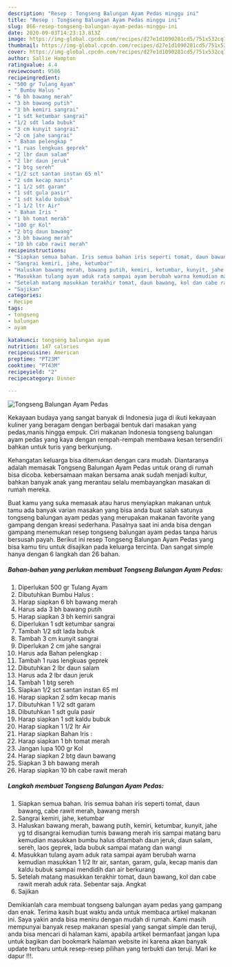 ```yaml
---
description: "Resep : Tongseng Balungan Ayam Pedas minggu ini"
title: "Resep : Tongseng Balungan Ayam Pedas minggu ini"
slug: 866-resep-tongseng-balungan-ayam-pedas-minggu-ini
date: 2020-09-03T14:23:13.813Z
image: https://img-global.cpcdn.com/recipes/d27e1d1090281cd5/751x532cq70/tongseng-balungan-ayam-pedas-foto-resep-utama.jpg
thumbnail: https://img-global.cpcdn.com/recipes/d27e1d1090281cd5/751x532cq70/tongseng-balungan-ayam-pedas-foto-resep-utama.jpg
cover: https://img-global.cpcdn.com/recipes/d27e1d1090281cd5/751x532cq70/tongseng-balungan-ayam-pedas-foto-resep-utama.jpg
author: Sallie Hampton
ratingvalue: 4.4
reviewcount: 9586
recipeingredient:
- "500 gr Tulang Ayam"
- " Bumbu Halus "
- "6 bh bawang merah"
- "3 bh bawang putih"
- "3 bh kemiri sangrai"
- "1 sdt ketumbar sangrai"
- "1/2 sdt lada bubuk"
- "3 cm kunyit sangrai"
- "2 cm jahe sangrai"
- " Bahan pelengkap "
- "1 ruas lengkuas geprek"
- "2 lbr daun salam"
- "2 lbr daun jeruk"
- "1 btg sereh"
- "1/2 sct santan instan 65 ml"
- "2 sdm kecap manis"
- "1 1/2 sdt garam"
- "1 sdt gula pasir"
- "1 sdt kaldu bubuk"
- "1 1/2 ltr Air"
- " Bahan Iris "
- "1 bh tomat merah"
- "100 gr Kol"
- "2 btg daun bawang"
- "3 bh bawang merah"
- "10 bh cabe rawit merah"
recipeinstructions:
- "Siapkan semua bahan. Iris semua bahan iris seperti tomat, daun bawang, cabe rawit merah, bawang mersh"
- "Sangrai kemiri, jahe, ketumbar"
- "Haluskan bawang merah, bawang putih, kemiri, ketumbar, kunyit, jahe yg td disangrai kemudian tumis bawang merah iris sampai matang baru kemudian masukkan bumbu halus ditambah daun jeruk, daun salam, sereh, laos geprek, lada bubuk sampai matang dan wangi"
- "Masukkan tulang ayam aduk rata sampai ayam berubah warna kemudian masukkan 1 1/2 ltr air, santan, garam, gula, kecap manis dan kaldu bubuk sampai mendidih dan air berkurang"
- "Setelah matang masukkan terakhir tomat, daun bawang, kol dan cabe rawit merah aduk rata. Sebentar saja. Angkat"
- "Sajikan"
categories:
- Recipe
tags:
- tongseng
- balungan
- ayam

katakunci: tongseng balungan ayam 
nutrition: 147 calories
recipecuisine: American
preptime: "PT23M"
cooktime: "PT43M"
recipeyield: "2"
recipecategory: Dinner

---
```



![Tongseng Balungan Ayam Pedas](https://img-global.cpcdn.com/recipes/d27e1d1090281cd5/751x532cq70/tongseng-balungan-ayam-pedas-foto-resep-utama.jpg)

Kekayaan budaya yang sangat banyak di Indonesia juga di ikuti kekayaan kuliner yang beragam dengan berbagai bentuk dari masakan yang pedas,manis hingga empuk. Ciri makanan Indonesia tongseng balungan ayam pedas yang kaya dengan rempah-rempah membawa kesan tersendiri bahkan untuk turis yang berkunjung.


Kehangatan keluarga bisa ditemukan dengan cara mudah. Diantaranya adalah memasak Tongseng Balungan Ayam Pedas untuk orang di rumah bisa dicoba. kebersamaan makan bersama anak sudah menjadi kultur, bahkan banyak anak yang merantau selalu membayangkan masakan di rumah mereka.



Buat kamu yang suka memasak atau harus menyiapkan makanan untuk tamu ada banyak varian masakan yang bisa anda buat salah satunya tongseng balungan ayam pedas yang merupakan makanan favorite yang gampang dengan kreasi sederhana. Pasalnya saat ini anda bisa dengan gampang menemukan resep tongseng balungan ayam pedas tanpa harus bersusah payah.
Berikut ini resep Tongseng Balungan Ayam Pedas yang bisa kamu tiru untuk disajikan pada keluarga tercinta. Dan sangat simple hanya dengan 6 langkah dan 26 bahan.


<!--inarticleads1-->

##### Bahan-bahan yang perlukan membuat Tongseng Balungan Ayam Pedas:

1. Diperlukan 500 gr Tulang Ayam
1. Dibutuhkan  Bumbu Halus :
1. Harap siapkan 6 bh bawang merah
1. Harus ada 3 bh bawang putih
1. Harap siapkan 3 bh kemiri sangrai
1. Diperlukan 1 sdt ketumbar sangrai
1. Tambah 1/2 sdt lada bubuk
1. Tambah 3 cm kunyit sangrai
1. Diperlukan 2 cm jahe sangrai
1. Harus ada  Bahan pelengkap :
1. Tambah 1 ruas lengkuas geprek
1. Dibutuhkan 2 lbr daun salam
1. Harus ada 2 lbr daun jeruk
1. Tambah 1 btg sereh
1. Siapkan 1/2 sct santan instan 65 ml
1. Harap siapkan 2 sdm kecap manis
1. Dibutuhkan 1 1/2 sdt garam
1. Dibutuhkan 1 sdt gula pasir
1. Harap siapkan 1 sdt kaldu bubuk
1. Harap siapkan 1 1/2 ltr Air
1. Harap siapkan  Bahan Iris :
1. Harap siapkan 1 bh tomat merah
1. Jangan lupa 100 gr Kol
1. Harap siapkan 2 btg daun bawang
1. Siapkan 3 bh bawang merah
1. Harap siapkan 10 bh cabe rawit merah




<!--inarticleads2-->

##### Langkah membuat  Tongseng Balungan Ayam Pedas:

1. Siapkan semua bahan. Iris semua bahan iris seperti tomat, daun bawang, cabe rawit merah, bawang mersh
1. Sangrai kemiri, jahe, ketumbar
1. Haluskan bawang merah, bawang putih, kemiri, ketumbar, kunyit, jahe yg td disangrai kemudian tumis bawang merah iris sampai matang baru kemudian masukkan bumbu halus ditambah daun jeruk, daun salam, sereh, laos geprek, lada bubuk sampai matang dan wangi
1. Masukkan tulang ayam aduk rata sampai ayam berubah warna kemudian masukkan 1 1/2 ltr air, santan, garam, gula, kecap manis dan kaldu bubuk sampai mendidih dan air berkurang
1. Setelah matang masukkan terakhir tomat, daun bawang, kol dan cabe rawit merah aduk rata. Sebentar saja. Angkat
1. Sajikan




Demikianlah cara membuat tongseng balungan ayam pedas yang gampang dan enak. Terima kasih buat waktu anda untuk membaca artikel makanan ini. Saya yakin anda bisa meniru dengan mudah di rumah. Kami masih mempunyai banyak resep makanan spesial yang sangat simple dan teruji, anda bisa mencari di halaman kami, apabila artikel bermanfaat jangan lupa untuk bagikan dan bookmark halaman website ini karena akan banyak update terbaru untuk resep-resep pilihan yang terbukti dan teruji. Mari ke dapur !!!. 
